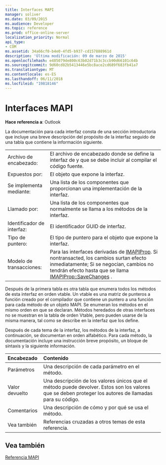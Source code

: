 ```yaml
---
title: Interfaces MAPI
manager: soliver
ms.date: 03/09/2015
ms.audience: Developer
ms.topic: reference
ms.prod: office-online-server
localization_priority: Normal
api_type:
- COM
ms.assetid: 34a66cf0-b4e0-4fd5-b937-cd157888961d
description: 'Última modificación: 09 de marzo de 2015'
ms.openlocfilehash: e485079de800c63b02d71b3c3ccb90d66101c64b
ms.sourcegitcommit: 9d60cd82b5413446e5bc8ace2cd689f683fb41a7
ms.translationtype: MT
ms.contentlocale: es-ES
ms.lasthandoff: 06/11/2018
ms.locfileid: "19818146"
---
```

# <a name="mapi-interfaces"></a>Interfaces MAPI

  
  
**Hace referencia a**: Outlook 
  
La documentación para cada interfaz consta de una sección introductoria que incluye una breve descripción del propósito de la interfaz seguido de una tabla que contiene la información siguiente.
  
|||
|:-----|:-----|
|Archivo de encabezado:  <br/> |El archivo de encabezado donde se define la interfaz de y que se debe incluir al compilar el código fuente.  <br/> |
|Expuestos por:  <br/> |El objeto que expone la interfaz.  <br/> |
|Se implementa mediante:  <br/> |Una lista de los componentes que proporcionan una implementación de la interfaz.  <br/> |
|Llamado por:  <br/> |Una lista de los componentes que normalmente se llama a los métodos de la interfaz.  <br/> |
|Identificador de interfaz:  <br/> |El identificador GUID de interfaz.  <br/> |
|Tipo de puntero:  <br/> |El tipo de puntero para el objeto que expone la interfaz.  <br/> |
|Modelo de transacciones:  <br/> |Para las interfaces derivadas de [IMAPIProp](imapipropiunknown.md). Si nontransacted, los cambios surtan efecto inmediatamente; Si se negocian, cambios no tendrán efecto hasta que se llama [IMAPIProp::SaveChanges](imapiprop-savechanges.md) .  <br/> |
   
Después de la primera tabla es otra tabla que enumera todos los métodos de esta interfaz en orden vtable. Un vtable es una matriz de punteros a función creado por el compilador que contiene un puntero a una función para cada método de un objeto MAPI. Se enumeran los métodos en el mismo orden en que se declaran. Métodos heredados de otras interfaces no se muestran en la tabla de orden Vtable, pero pueden usarse de la misma manera, tal como se describe en la interfaz que los define.
  
Después de cada tema de la interfaz, los métodos de la interfaz, a continuación, se documentan en orden alfabético. Para cada método, la documentación incluye una instrucción breve propósito, un bloque de sintaxis y la siguiente información.
  
|**Encabezado**|**Contenido**|
|:-----|:-----|
|Parámetros  <br/> |Una descripción de cada parámetro en el método.  <br/> |
|Valor devuelto  <br/> |Una descripción de los valores únicos que el método puede devolver. Estos son los valores que se deben proteger los autores de llamadas para su código.  <br/> |
|Comentarios  <br/> |Una descripción de cómo y por qué se usa el método.  <br/> |
|Vea también  <br/> |Referencias cruzadas a otros temas de esta referencia.  <br/> |
   
## <a name="see-also"></a>Vea también



[Referencia MAPI](mapi-reference.md)

